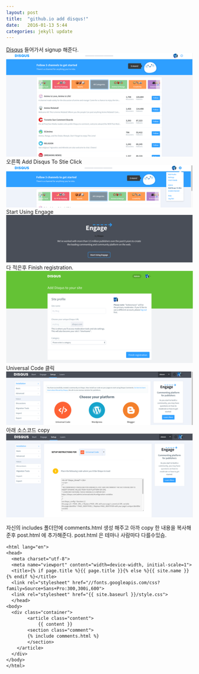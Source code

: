 ```yaml
---
layout: post
title:  "github.io add disqus!"
date:   2016-01-13 5:44
categories: jekyll update
---
```


<a href="https://disqus.com/">Disqus</a> 들어가서 signup 해준다.
![disqus1](https://raw.githubusercontent.com/ekeon/ekeon.github.io/master/image/disqus1.png)
오른쪽 Add Disqus To Stie Click
![disqus2](https://raw.githubusercontent.com/ekeon/ekeon.github.io/master/image/disqus2.png)
Start Using Engage
![disqus3](https://raw.githubusercontent.com/ekeon/ekeon.github.io/master/image/disqus3.png)
다 적은후 Finish registration.
![disqus4](https://raw.githubusercontent.com/ekeon/ekeon.github.io/master/image/disqus4.png)
Universal Code 클릭
![disqus5](https://raw.githubusercontent.com/ekeon/ekeon.github.io/master/image/disqus5.png)
아래 소스코드 copy
![disqus6](https://raw.githubusercontent.com/ekeon/ekeon.github.io/master/image/disqus6.png)

자신의 includes 폴더안에 comments.html 생성 해주고 아까 copy 한 내용을 복사해준후 post.html 에 추가해준다.
post.html 은 테마나 사람마다 다를수있슴.

    <html lang="en">
    <head>
      <meta charset="utf-8">
      <meta name="viewport" content="width=device-width, initial-scale=1">
      <title>{% if page.title %}{{ page.title }}{% else %}{{ site.name }}{% endif %}</title>
      <link rel="stylesheet" href="//fonts.googleapis.com/css?family=Source+Sans+Pro:300,300i,600">
      <link rel="stylesheet" href="{{ site.baseurl }}/style.css">
      </head>
    <body>
      <div class="container">
            <article class="content">
                {{ content }}
            <section class="comment">
            {% include comments.html %}
            </section>
        </article>
      </div>
    </body>
    </html>
